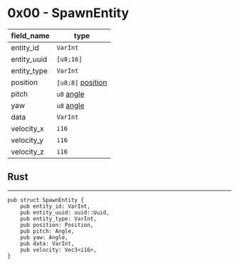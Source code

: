 # 0x00 - SpawnEntity

| field_name  | type                                              |
| ----------- | ------------------------------------------------- |
| entity_id   | `VarInt`                                          |
| entity_uuid | `[u8;16]`                                         |
| entity_type | `VarInt`                                          |
| position    | `[u8;8]` [position](../../data-types.md#position) |
| pitch       | `u8` [angle](../../data-types.md#angle)           |
| yaw         | `u8` [angle](../../data-types.md#angle)           |
| data        | `VarInt`                                         |
| velocity_x  | `i16`                                             |
| velocity_y  | `i16`                                             |
| velocity_z  | `i16`                                             |

## Rust 
---------

```rust,noplayground
pub struct SpawnEntity {
    pub entity_id: VarInt,
    pub entity_uuid: uuid::Uuid,
    pub entity_type: VarInt,
    pub position: Position,
    pub pitch: Angle,
    pub yaw: Angle,
    pub data: VarInt,
    pub velocity: Vec3<i16>,
}
```